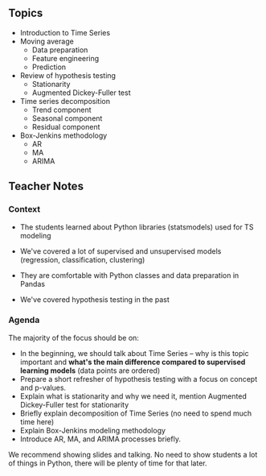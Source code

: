 


## Topics

- Introduction to Time Series
- Moving average
    - Data preparation
    - Feature engineering
    - Prediction
- Review of hypothesis testing
    - Stationarity 
    - Augmented Dickey-Fuller test
- Time series decomposition
    - Trend component
    - Seasonal component
    - Residual component
- Box-Jenkins methodology
    - AR
    - MA
    - ARIMA

## Teacher Notes


### Context
- The students learned about Python libraries (statsmodels) used for TS modeling

- We've covered a lot of supervised and unsupervised models (regression, classification, clustering)
- They are comfortable with Python classes and data preparation in Pandas
- We've covered hypothesis testing in the past




### Agenda

The majority of the focus should be on:

- In the beginning, we should talk about Time Series – why is this topic important and **what's the main difference  compared to supervised learning models** (data points are ordered)
- Prepare a short refresher of hypothesis testing with a focus on concept and p-values.
- Explain what is stationarity and why we need it, mention Augmented Dickey-Fuller test for stationarity
- Briefly explain decomposition of Time Series (no need to spend much time here)
- Explain Box-Jenkins modeling methodology
- Introduce AR, MA, and ARIMA processes briefly.


We recommend showing slides and talking. No need to show students a lot of things in Python, there will be plenty of time for that later.
